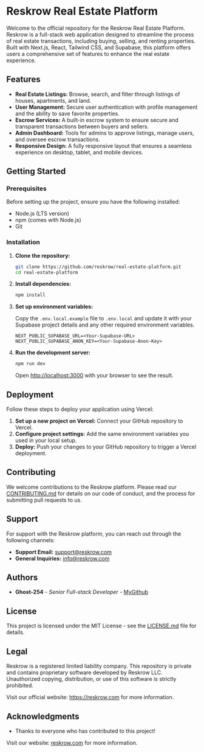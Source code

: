 # Reskrow Real Estate Platform

Welcome to the official repository for the Reskrow Real Estate Platform. Reskrow is a full-stack web application designed to streamline the process of real estate transactions, including buying, selling, and renting properties. Built with Next.js, React, Tailwind CSS, and Supabase, this platform offers users a comprehensive set of features to enhance the real estate experience.

## Features

- **Real Estate Listings:** Browse, search, and filter through listings of houses, apartments, and land.
- **User Management:** Secure user authentication with profile management and the ability to save favorite properties.
- **Escrow Services:** A built-in escrow system to ensure secure and transparent transactions between buyers and sellers.
- **Admin Dashboard:** Tools for admins to approve listings, manage users, and oversee escrow transactions.
- **Responsive Design:** A fully responsive layout that ensures a seamless experience on desktop, tablet, and mobile devices.

## Getting Started

### Prerequisites

Before setting up the project, ensure you have the following installed:
- Node.js (LTS version)
- npm (comes with Node.js)
- Git

### Installation

1. **Clone the repository:**

   ```bash
   git clone https://github.com/reskrow/real-estate-platform.git
   cd real-estate-platform
   ```

2. **Install dependencies:**

   ```bash
   npm install
   ```

3. **Set up environment variables:**

   Copy the `.env.local.example` file to `.env.local` and update it with your Supabase project details and any other required environment variables.

   ```plaintext
   NEXT_PUBLIC_SUPABASE_URL=<Your-Supabase-URL>
   NEXT_PUBLIC_SUPABASE_ANON_KEY=<Your-Supabase-Anon-Key>
   ```

4. **Run the development server:**

   ```bash
   npm run dev
   ```

   Open [http://localhost:3000](http://localhost:3000) with your browser to see the result.

## Deployment

Follow these steps to deploy your application using Vercel:

1. **Set up a new project on Vercel:** Connect your GitHub repository to Vercel.
2. **Configure project settings:** Add the same environment variables you used in your local setup.
3. **Deploy:** Push your changes to your GitHub repository to trigger a Vercel deployment.

## Contributing

We welcome contributions to the Reskrow platform. Please read our [CONTRIBUTING.md](CONTRIBUTING.md) for details on our code of conduct, and the process for submitting pull requests to us.

## Support

For support with the Reskrow platform, you can reach out through the following channels:
- **Support Email:** [support@reskrow.com](mailto:support@reskrow.com)
- **General Inquiries:** [info@reskrow.com](mailto:info@reskrow.com)

## Authors

- **Ghost-254** - *Senior Full-stack Developer* - [MyGithub](https://github.com/ghost-254)

## License

This project is licensed under the MIT License - see the [LICENSE.md](LICENSE.md) file for details.

## Legal
Reskrow is a registered limited liability company. This repository is private and contains proprietary software developed by Reskrow LLC. Unauthorized copying, distribution, or use of this software is strictly prohibited.

Visit our official website: https://reskrow.com for more information.

## Acknowledgments

- Thanks to everyone who has contributed to this project!

Visit our website: [reskrow.com](https://reskrow.com) for more information.
